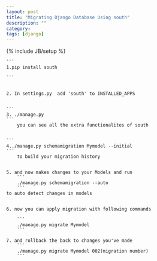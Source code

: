 ```yaml
---
layout: post
title: "Migrating Django Database Using south"
description: ""
category: 
tags: [django]
---
```

{% include JB/setup %}

	```
	1.pip install south

	```

	
	2. In settings.py  add 'south' to INSTALLED_APPS
	

	```
	3. ./manage.py 
	```
  		you can see all the extra functionalites of south 


	```
	4../manage.py schemamigration Mymodel --initial
	```
 		to build your migration history


	5. and now makes changes to your Models and run
		``` 
		./manage.py schemamigration --auto
		```
   	to auto detect changes in models


	6. now you can apply migration with following commands
 
		```
 		./manage.py migrate Mymodel
		```

	7. and rollback the back to changes you've made
		``` 
		./manage.py migrate Mymodel 002(migration number)
		```











